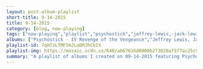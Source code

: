 ```yaml
---
layout: post-album-playlist
short-title: 9-14-2015
title: 9-14-2015
category: [blog, now-playing]
tags: ["now-playing","playlist","psychostick","jeffrey-lewis,-jack-lewis,-anders-griffen","various-artists","panda-bear","converge","beach-house","the-lighthouse-and-the-whaler","bob-dylan","loggins-&-messina","anthrax"]
albums: ["Psychostick - IV Revenge of the Vengeance","Jeffrey Lewis, Jack Lewis, Anders Griffen - It's the Ones Who've Cracked That the Light Shines Through","Various Artists - The Awakening","Panda Bear - Crosswords EP","Converge - Live at the BBC","Beach House - Depression Cherry","The Lighthouse And The Whaler - Mont Royal","Bob Dylan - Another Side Of Bob Dylan","Loggins & Messina - Sittin' In","Anthrax - State Of Euphoria"]
playlist-id: 7qH7zLTMFSmJLaORJhCbIX
playlist-img: https://mosaic.scdn.co/640/ab67616d0000b273028af3f7ac25c99b844fb0afab67616d0000b2735e9c590ba459db87321bfdd5ab67616d0000b2738efd97fa8c93bccf7ff9aa1aab67616d0000b273a312e349f5323d698460a738
summary: "A playlist of albums I created on 09-14-2015 featuring Psychostick, Jeffrey Lewis, Jack Lewis, Anders Griffen, Various Artists, Panda Bear, Converge, Beach House, The Lighthouse And The Whaler, Bob Dylan, Loggins & Messina, and Anthrax"
---
```

